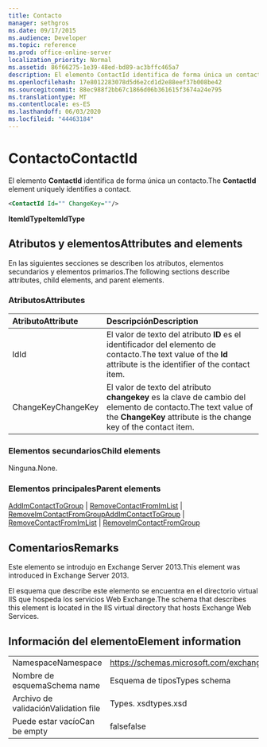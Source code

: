 ```yaml
---
title: Contacto
manager: sethgros
ms.date: 09/17/2015
ms.audience: Developer
ms.topic: reference
ms.prod: office-online-server
localization_priority: Normal
ms.assetid: 86f66275-1e39-48ed-bd89-ac3bffc465a7
description: El elemento ContactId identifica de forma única un contacto.
ms.openlocfilehash: 17e8012283078d5d6e2cd1d2e88eef37b008be42
ms.sourcegitcommit: 88ec988f2bb67c1866d06b361615f3674a24e795
ms.translationtype: MT
ms.contentlocale: es-ES
ms.lasthandoff: 06/03/2020
ms.locfileid: "44463184"
---
```

# <a name="contactid"></a><span data-ttu-id="2f9cb-103">Contacto</span><span class="sxs-lookup"><span data-stu-id="2f9cb-103">ContactId</span></span>

<span data-ttu-id="2f9cb-104">El elemento **ContactId** identifica de forma única un contacto.</span><span class="sxs-lookup"><span data-stu-id="2f9cb-104">The **ContactId** element uniquely identifies a contact.</span></span> 
  
```XML
<ContactId Id="" ChangeKey=""/>
```

 <span data-ttu-id="2f9cb-105">**ItemIdType**</span><span class="sxs-lookup"><span data-stu-id="2f9cb-105">**ItemIdType**</span></span>
## <a name="attributes-and-elements"></a><span data-ttu-id="2f9cb-106">Atributos y elementos</span><span class="sxs-lookup"><span data-stu-id="2f9cb-106">Attributes and elements</span></span>

<span data-ttu-id="2f9cb-107">En las siguientes secciones se describen los atributos, elementos secundarios y elementos primarios.</span><span class="sxs-lookup"><span data-stu-id="2f9cb-107">The following sections describe attributes, child elements, and parent elements.</span></span>
  
### <a name="attributes"></a><span data-ttu-id="2f9cb-108">Atributos</span><span class="sxs-lookup"><span data-stu-id="2f9cb-108">Attributes</span></span>

|<span data-ttu-id="2f9cb-109">**Atributo**</span><span class="sxs-lookup"><span data-stu-id="2f9cb-109">**Attribute**</span></span>|<span data-ttu-id="2f9cb-110">**Descripción**</span><span class="sxs-lookup"><span data-stu-id="2f9cb-110">**Description**</span></span>|
|:-----|:-----|
|<span data-ttu-id="2f9cb-111">Id</span><span class="sxs-lookup"><span data-stu-id="2f9cb-111">Id</span></span>  <br/> |<span data-ttu-id="2f9cb-112">El valor de texto del atributo **ID** es el identificador del elemento de contacto.</span><span class="sxs-lookup"><span data-stu-id="2f9cb-112">The text value of the **Id** attribute is the identifier of the contact item.</span></span>  <br/> |
|<span data-ttu-id="2f9cb-113">ChangeKey</span><span class="sxs-lookup"><span data-stu-id="2f9cb-113">ChangeKey</span></span>  <br/> |<span data-ttu-id="2f9cb-114">El valor de texto del atributo **changekey** es la clave de cambio del elemento de contacto.</span><span class="sxs-lookup"><span data-stu-id="2f9cb-114">The text value of the **ChangeKey** attribute is the change key of the contact item.</span></span>  <br/> |
   
### <a name="child-elements"></a><span data-ttu-id="2f9cb-115">Elementos secundarios</span><span class="sxs-lookup"><span data-stu-id="2f9cb-115">Child elements</span></span>

<span data-ttu-id="2f9cb-116">Ninguna.</span><span class="sxs-lookup"><span data-stu-id="2f9cb-116">None.</span></span>
  
### <a name="parent-elements"></a><span data-ttu-id="2f9cb-117">Elementos principales</span><span class="sxs-lookup"><span data-stu-id="2f9cb-117">Parent elements</span></span>

<span data-ttu-id="2f9cb-118">[AddImContactToGroup](addimcontacttogroup.md)  |  [RemoveContactFromImList](removecontactfromimlist.md)  |  [RemoveImContactFromGroup](removeimcontactfromgroup.md)</span><span class="sxs-lookup"><span data-stu-id="2f9cb-118">[AddImContactToGroup](addimcontacttogroup.md) | [RemoveContactFromImList](removecontactfromimlist.md) | [RemoveImContactFromGroup](removeimcontactfromgroup.md)</span></span>
  
## <a name="remarks"></a><span data-ttu-id="2f9cb-119">Comentarios</span><span class="sxs-lookup"><span data-stu-id="2f9cb-119">Remarks</span></span>

<span data-ttu-id="2f9cb-120">Este elemento se introdujo en Exchange Server 2013.</span><span class="sxs-lookup"><span data-stu-id="2f9cb-120">This element was introduced in Exchange Server 2013.</span></span>
  
<span data-ttu-id="2f9cb-121">El esquema que describe este elemento se encuentra en el directorio virtual IIS que hospeda los servicios Web Exchange.</span><span class="sxs-lookup"><span data-stu-id="2f9cb-121">The schema that describes this element is located in the IIS virtual directory that hosts Exchange Web Services.</span></span>
  
## <a name="element-information"></a><span data-ttu-id="2f9cb-122">Información del elemento</span><span class="sxs-lookup"><span data-stu-id="2f9cb-122">Element information</span></span>

|||
|:-----|:-----|
|<span data-ttu-id="2f9cb-123">Namespace</span><span class="sxs-lookup"><span data-stu-id="2f9cb-123">Namespace</span></span>  <br/> |https://schemas.microsoft.com/exchange/services/2006/types  <br/> |
|<span data-ttu-id="2f9cb-124">Nombre de esquema</span><span class="sxs-lookup"><span data-stu-id="2f9cb-124">Schema name</span></span>  <br/> |<span data-ttu-id="2f9cb-125">Esquema de tipos</span><span class="sxs-lookup"><span data-stu-id="2f9cb-125">Types schema</span></span>  <br/> |
|<span data-ttu-id="2f9cb-126">Archivo de validación</span><span class="sxs-lookup"><span data-stu-id="2f9cb-126">Validation file</span></span>  <br/> |<span data-ttu-id="2f9cb-127">Types. xsd</span><span class="sxs-lookup"><span data-stu-id="2f9cb-127">types.xsd</span></span>  <br/> |
|<span data-ttu-id="2f9cb-128">Puede estar vacío</span><span class="sxs-lookup"><span data-stu-id="2f9cb-128">Can be empty</span></span>  <br/> |<span data-ttu-id="2f9cb-129">false</span><span class="sxs-lookup"><span data-stu-id="2f9cb-129">false</span></span>  <br/> |
   

